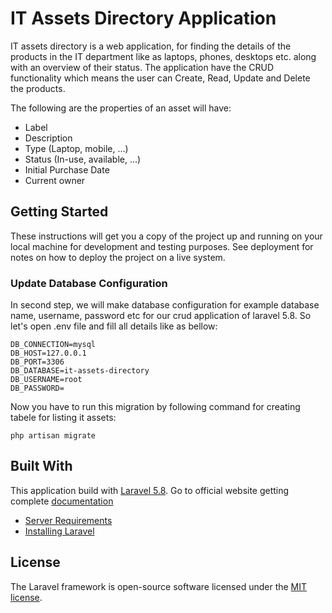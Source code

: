 # IT Assets Directory Application 
IT assets directory is a web application, for finding the details of the products in the IT department like as laptops, phones, desktops etc. along with an overview of their status.
The application have the CRUD functionality which means the user can Create, Read, Update and Delete the products. 

The following are the properties of an asset will have: 

* Label
* Description
* Type (Laptop, mobile, ...)
* Status (In-use, available, ...)
* Initial Purchase Date
* Current owner

## Getting Started

These instructions will get you a copy of the project up and running on your local machine for development and testing purposes. See deployment for notes on how to deploy the project on a live system.

### Update Database Configuration

In second step, we will make database configuration for example database name, username, password etc for our crud application of laravel 5.8. So let's open .env file and fill all details like as bellow:

~~~
DB_CONNECTION=mysql
DB_HOST=127.0.0.1
DB_PORT=3306
DB_DATABASE=it-assets-directory
DB_USERNAME=root
DB_PASSWORD=
~~~

Now you have to run this migration by following command for creating tabele for listing  it assets:

~~~
php artisan migrate

~~~


## Built With
This application build with [Laravel 5.8](https://laravel.com/). Go to official website getting complete [documentation](https://laravel.com/docs/5.8)

- [Server Requirements](https://laravel.com/docs/5.8/installation#server-requirements)
- [Installing Laravel](https://laravel.com/docs/5.8/installation#installing-laravel)

## License
The Laravel framework is open-source software licensed under the [MIT license](https://opensource.org/licenses/MIT).
